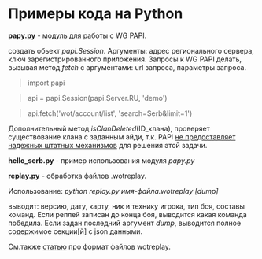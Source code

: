 # Примеры кода на Python

**papy.py** - модуль для работы с WG PAPI.

создать обьект _papi.Session_. Аргументы: адрес регионального сервера, ключ зарегистрированного приложения. Запросы к WG PAPI делать, вызывая метод _fetch_ с аргументами: url запроса, параметры запроса.

> import papi

> api = papi.Session(papi.Server.RU, 'demo')

> api.fetch('wot/account/list', 'search=Serb&limit=1')

Дополнительный метод _isClanDeleted_(ID_клана), проверяет существование клана с заданным айди, 
т.к. PAPI [не предоставляет надежных штатных механизмов](https://github.com/OpenWGPAPI/WGPublicAPILibrary/issues/2 ) для решения этой задачи. 

**hello_serb.py** - пример использования модуля _papy.py_

**replay.py** - обработка файлов .wotreplay.

Использование:
_python replay.py имя-файла.wotreplay [dump]_

выводит: версию, дату, карту, ник и технику игрока, тип боя, составы команд. Если реплей записан до конца боя, выводится какая команда победила. Если задан последний аргумент _dump_, выводится полное содержимое секции[й] с json данными.

См.также [статью](https://github.com/OpenWGPAPI/WGPublicAPILibrary/wiki/%D0%A4%D0%BE%D1%80%D0%BC%D0%B0%D1%82-%D1%84%D0%B0%D0%B9%D0%BB%D0%BE%D0%B2-.wotreplay-%D0%B8%D0%B3%D1%80%D1%8B-WorldOfTanks) про формат файлов wotreplay.
